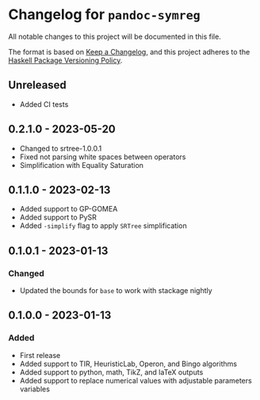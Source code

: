 # Changelog for `pandoc-symreg`

All notable changes to this project will be documented in this file.

The format is based on [Keep a Changelog](https://keepachangelog.com/en/1.0.0/),
and this project adheres to the
[Haskell Package Versioning Policy](https://pvp.haskell.org/).

## Unreleased

- Added CI tests

## 0.2.1.0 - 2023-05-20

- Changed to srtree-1.0.0.1
- Fixed not parsing white spaces between operators
- Simplification with Equality Saturation

## 0.1.1.0 - 2023-02-13

- Added support to GP-GOMEA
- Added support to PySR
- Added `-simplify` flag to apply `SRTree` simplification

## 0.1.0.1 - 2023-01-13

### Changed

- Updated the bounds for `base` to work with stackage nightly

## 0.1.0.0 - 2023-01-13

### Added

- First release
- Added support to TIR, HeuristicLab, Operon, and Bingo algorithms
- Added support to python, math, TikZ, and laTeX outputs
- Added support to replace numerical values with adjustable parameters variables
